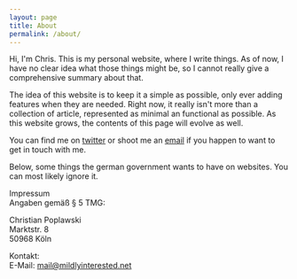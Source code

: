 ```yaml
---
layout: page
title: About
permalink: /about/
---
```


Hi, I'm Chris. This is my personal website, where I write things. As of now, I have no clear idea what those things might be, so I cannot really give a comprehensive summary about that.

The idea of this website is to keep it a simple as possible, only ever adding features when they are needed. Right now, it really isn't more than a collection of article, represented as minimal an functional as possible. As this website grows, the contents of this page will evolve as well.

You can find me on [twitter](https://twitter.com/_chrispop) or shoot me an [email](mailto:mail@mildlyinterested.net) if you happen to want to get in touch with me.

Below, some things the german government wants to have on websites. You can most likely ignore it.

Impressum  
Angaben gemäß § 5 TMG:

Christian Poplawski  
Marktstr. 8  
50968 Köln

Kontakt:  
E-Mail: mail@mildlyinterested.net
